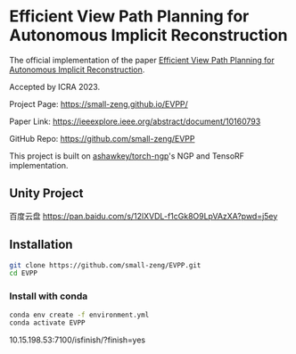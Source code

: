 # Efficient View Path Planning for Autonomous Implicit Reconstruction

The official implementation of the paper [Efficient View Path Planning for Autonomous Implicit Reconstruction]().

Accepted by ICRA 2023.

Project Page: https://small-zeng.github.io/EVPP/

Paper Link: https://ieeexplore.ieee.org/abstract/document/10160793

GitHub Repo: https://github.com/small-zeng/EVPP

This project is built on [ashawkey/torch-ngp](https://github.com/ashawkey/torch-ngp)'s NGP and TensoRF implementation.

## Unity Project
百度云盘 https://pan.baidu.com/s/12lXVDL-f1cGk8O9LpVAzXA?pwd=j5ey

## Installation

```bash
git clone https://github.com/small-zeng/EVPP.git
cd EVPP
```

### Install with conda

```bash
conda env create -f environment.yml
conda activate EVPP
```





10.15.198.53:7100/isfinish/?finish=yes